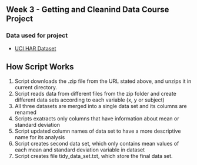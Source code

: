 ## Week 3 - Getting and Cleanind Data Course Project

### Data used for project

- [UCI HAR Dataset](https://d396qusza40orc.cloudfront.net/getdata%2Fprojectfiles%2FUCI%20HAR%20Dataset.zip)

## How Script Works

1. Script downloads the .zip file from the URL stated above, and unzips it in current directory.
2. Script reads data from different files from the zip folder and create different data sets according to each variable (x, y or subject)
3. All three datasets are merged into a single data set and its columns are renamed
4. Scripts exatracts only columns that have information about mean or standard deviation
5. Script updated column names of data set to have a more descriptive name for its analysis
6. Script creates second data set, which only contains mean values of each mean and standard deviation variable in dataset
7. Script creates file tidy_data_set.txt, which store the final data set.
